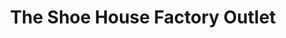---
title: "The Shoe House Factory Outlet"
url: /melbourne/the-shoe-house-factory-outlet/
shop: shoes
---